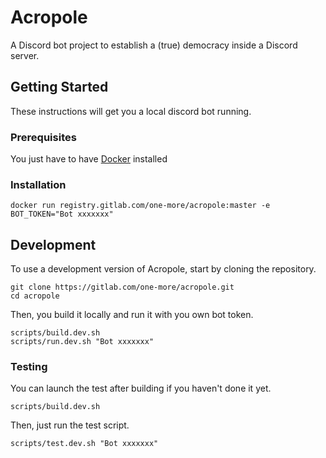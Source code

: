 # Acropole

A Discord bot project to establish a (true) democracy inside a Discord server.

## Getting Started

These instructions will get you a local discord bot running.

### Prerequisites

You just have to have [Docker](https://docs.docker.com/engine/installation/) installed

### Installation

```
docker run registry.gitlab.com/one-more/acropole:master -e BOT_TOKEN="Bot xxxxxxx"
```

## Development

To use a development version of Acropole, start by cloning the repository.

```
git clone https://gitlab.com/one-more/acropole.git
cd acropole
```

Then, you build it locally and run it with you own bot token.

```
scripts/build.dev.sh
scripts/run.dev.sh "Bot xxxxxxx"
```

### Testing

You can launch the test after building if you haven't done it yet.

```
scripts/build.dev.sh
```

Then, just run the test script.

```
scripts/test.dev.sh "Bot xxxxxxx"
```

